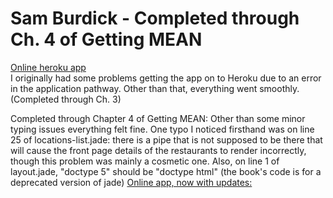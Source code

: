 # Sam Burdick - Completed through Ch. 4 of Getting MEAN

[Online heroku app](https://stormy-everglades-97873.herokuapp.com/)  
I originally had some problems getting the app on to Heroku due to an error in the application pathway. Other
than that, everything went smoothly.
(Completed through Ch. 3)

Completed through Chapter 4 of Getting MEAN: Other than some minor typing issues everything felt fine. One typo I noticed firsthand was on line 25 of locations-list.jade: there is a pipe that is not supposed to be there that will cause the front page details of the restaurants to render incorrectly, though this problem was mainly a cosmetic one.
Also, on line 1 of layout.jade, "doctype 5" should be "doctype html" (the book's code is for a deprecated version of jade)
[Online app, now with updates:](https://stormy-everglades-97873.herokuapp.com/)
